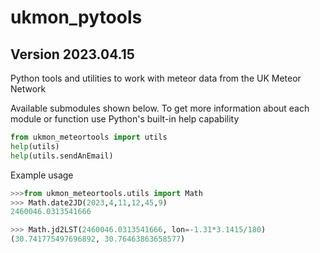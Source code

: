 # ukmon_pytools
## Version 2023.04.15

Python tools and utilities to work with meteor data from the UK Meteor Network

Available submodules shown below. To get more information about each module or function 
use Python's built-in help capability

``` python
from ukmon_meteortools import utils
help(utils)
help(utils.sendAnEmail)
```

Example usage 
```python
>>>from ukmon_meteortools.utils import Math
>>> Math.date2JD(2023,4,11,12,45,9)
2460046.0313541666

>>> Math.jd2LST(2460046.0313541666, lon=-1.31*3.1415/180)
(30.741775497696892, 30.76463863658577)